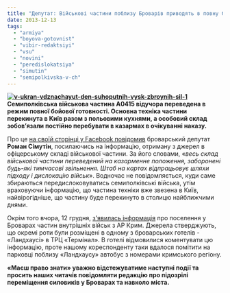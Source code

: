 ```yaml
---
title: "Депутат: Військові частини поблизу Броварів приводять в повну бойову готовність"
date: 2013-12-13
tags: 
  - "armiya"
  - "boyova-gotovnist"
  - "vibir-redaktsiyi"
  - "vsu"
  - "novini"
  - "peredislokatsiya"
  - "simutin"
  - "semipolkivska-v-ch"
---
```


**[![v-ukran-vdznachayut-den-suhoputnih-vysk-zbroynih-sil-1](https://mpz.brovary.org/wp-content/uploads/2013/12/v-ukran-vdznachayut-den-suhoputnih-vysk-zbroynih-sil-1.jpg)](https://mpz.brovary.org/wp-content/uploads/2013/12/v-ukran-vdznachayut-den-suhoputnih-vysk-zbroynih-sil-1.jpg)Семиполківська військова частина А0415 відучора переведена в режим повної бойової готовності. Основна техніка частини перекинута в Київ разом з польовими кухнями, а особовий склад зобов’язали постійно перебувати в казармах в очікуванні наказу.**

Про це [на своїй сторінці у Facebook повідомив](https://www.facebook.com/profile.php?id=100003085325499&hc_location=timeline) броварський депутат **Роман Сімутін**, посилаючись на інформацію, отриману з джерел в офіцерському складі військової частини. За його словами, «_весь склад військової частини переведений на казарменне положення, заборонені будь-які тимчасові звільнення. Штаб на картах відпрацьовує шляхи підходу і дислокацію військ_». Водночас не повідомляється, куди саме збираються передислоковуватись семиполківські війська, утім враховуючи інформацію, що частина техніки вже звезена в Київ, найвірогідніше, що частину буде перекинуто в столицю найближчими днями.

Окрім того вчора, 12 грудня, [з'явилась інформація](https://mpz.brovary.org/miska-vlada-maye-negayno-dati-otsinku-podiyam-v-krayini/#comment-1160144603) про поселення у Броварах частин внутрішніх військ з АР Крим. Джерела стверджують, що окремі роти були розміщені в одному з броварських готелів - «Ландхаусі» в ТРЦ «Термінал». В готелі відмовилися коментувати цю інформацію, проте нашому кореспонденту таки вдалося помітити на парковці поблизу «Ландхаусу» автобус з номерами кримського регіону.

**«Маєш право знати» уважно відстежуватиме наступні події та просить наших читачів повідомляти редакцію про підозрілі переміщення силовиків у Броварах та навколо міста.**
